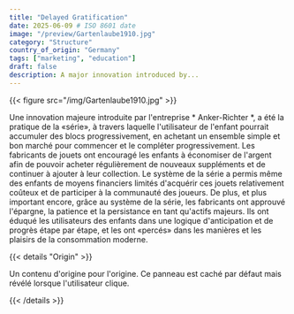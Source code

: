 ```yaml
---
title: "Delayed Gratification"
date: 2025-06-09 # ISO 8601 date
image: "/preview/Gartenlaube1910.jpg"
category: "Structure"
country_of_origin: "Germany"
tags: ["marketing", "education"]
draft: false
description: A major innovation introduced by...
---
```




{{< figure src="/img/Gartenlaube1910.jpg" >}}

Une innovation majeure introduite par l'entreprise * Anker-Richter *, a été la pratique de la «série», à travers laquelle l'utilisateur de l'enfant pourrait accumuler des blocs progressivement, en achetant un ensemble simple et bon marché pour commencer et le compléter progressivement. Les fabricants de jouets ont encouragé les enfants à économiser de l'argent afin de pouvoir acheter régulièrement de nouveaux suppléments et de continuer à ajouter à leur collection. Le système de la série a permis même des enfants de moyens financiers limités d'acquérir ces jouets relativement coûteux et de participer à la communauté des joueurs. De plus, et plus important encore, grâce au système de la série, les fabricants ont approuvé l'épargne, la patience et la persistance en tant qu'actifs majeurs. Ils ont éduqué les utilisateurs des enfants dans une logique d'anticipation et de progrès étape par étape, et les ont «percés» dans les manières et les plaisirs de la consommation moderne.

{{< details "Origin" >}}

Un contenu d'origine pour l'origine. Ce panneau est caché par défaut mais révélé lorsque l'utilisateur clique.

{{< /details >}}


